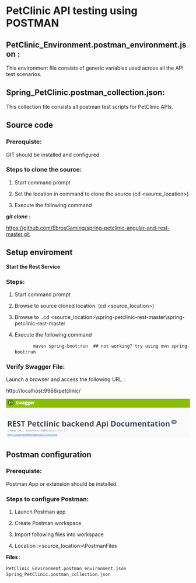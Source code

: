 # PetClinic API testing using POSTMAN

## PetClinic_Environment.postman_environment.json :
This environment file consists of generic variables used across all the API test scenarios.


## Spring_PetClinic.postman_collection.json:
This collection file consists all postman test scripts for PetClinic APIs.


## Source code
### Prerequiste:
GIT should be installed and configured.

### Steps to clone the source:
1. Start command prompt

2. Set the location in command to clone the source (cd <source_location>)

3. Execute the following command

***git clone :*** 

https://github.com/EbrosGaming/spring-petclinic-angular-and-rest-master.git



## Setup enviroment

**Start the Rest Service**

### Steps:
1. Start command prompt

2. Browse to source cloned location. (cd <source_location>)

3. Browse to ..cd <source_location>\spring-petclinic-rest-master\spring-petclinic-rest-master

4. Execute the following command

              maven spring-boot:run  ## not working? try using mvn spring-boot:run 

### Verify Swagger File:

Launch a browser and access the following URL :

 http://localhost:9966/petclinic/
 
 ![Swgger_url](git-res/SwaggerImage.PNG)
	

	

## Postman configuration

### Prerequiste: 
Postman App or extension should be installed.

### Steps to configure Postman:
1. Launch Postman app

2. Create Postman workspace

3. Import following files into workspace

4. Location :<source_location>\PostmanFiles

**Files :** 
	
	PetClinic_Environment.postman_environment.json
	Spring_PetClinic.postman_collection.json





	



